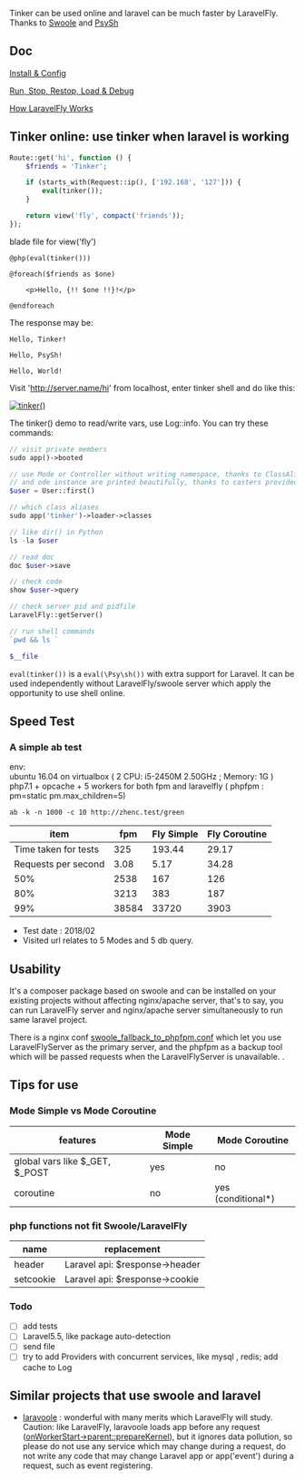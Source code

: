 Tinker can be used online and laravel can be much faster by LaravelFly. Thanks to [Swoole](https://github.com/swoole/swoole-src) and [PsySh](https://github.com/bobthecow/psysh)

## Doc

[Install & Config](doc/install.md)

[Run, Stop, Restop, Load & Debug](doc/server.md)

[How LaravelFly Works](doc/design.md)

## Tinker online: use tinker when laravel is working

```php
Route::get('hi', function () {
    $friends = 'Tinker';

    if (starts_with(Request::ip(), ['192.168', '127'])) {
        eval(tinker());
    }

    return view('fly', compact('friends'));
});
```

blade file for view('fly') 

```blade.php
@php(eval(tinker()))

@foreach($friends as $one)

    <p>Hello, {!! $one !!}!</p>

@endforeach
```

The response may be:
```
Hello, Tinker!

Hello, PsySh!

Hello, World!
```

Visit 'http://server.name/hi' from localhost, enter tinker shell and do like this: 

[![tinker()](https://asciinema.org/a/zq5HDcGf2Fp5HcMtRw0ZOSXXD.png)](https://asciinema.org/a/zq5HDcGf2Fp5HcMtRw0ZOSXXD?t=3)

The tinker() demo to read/write vars, use Log::info. You can try these commands:
```php
// visit private members
sudo app()->booted

// use Mode or Controller without writing namespace, thanks to ClassAliasAutoloader provided by laravel
// and ode instance are printed beautifully, thanks to casters provided by laravel TinkerCommand 
$user = User::first()

// which class aliases
sudo app('tinker')->loader->classes

// like dir() in Python
ls -la $user

// read doc
doc $user->save

// check code
show $user->query

// check server pid and pidfile
LaravelFly::getServer()

// run shell commands
`pwd && ls `

$__file

```

`eval(tinker())` is a `eval(\Psy\sh())` with extra support for Laravel. It can be used independently without LaravelFly/swoole server which apply the opportunity to use shell online.

## Speed Test

### A simple ab test 

env:   
ubuntu 16.04 on virtualbox ( 2 CPU: i5-2450M 2.50GHz ; Memory: 1G  )  
php7.1 + opcache + 5 workers for both fpm and laravelfly ( phpfpm : pm=static  pm.max_children=5)

`ab -k -n 1000 -c 10 http://zhenc.test/green `

item   | fpm |  Fly Simple | Fly Coroutine
------------ | ------------ | ------------- | ------------- 
Time taken for tests | 325 | 193.44  | 29.17
Requests per second   | 3.08|  5.17  | 34.28
  50%  | 2538|   167  | 126
  80%  |   3213|  383   | 187
  99%   | 38584| 33720  | 3903

* Test date : 2018/02
* Visited url relates to 5 Modes and 5 db query.

## Usability 

It's a composer package based on swoole and can be installed on your existing projects without affecting nginx/apache server, that's to say, you can run LaravelFly server and nginx/apache server simultaneously to run same laravel project.

There is a nginx conf [swoole_fallback_to_phpfpm.conf](config/swoole_fallback_to_phpfpm.conf) which let you use LaravelFlyServer as the primary server, and the phpfpm as a backup tool which will be passed requests when the LaravelFlyServer is unavailable. .

## Tips for use

### Mode Simple vs Mode Coroutine

features  |  Mode Simple | Mode Coroutine 
------------ | ------------ | ------------- 
global vars like $_GET, $_POST | yes  | no
coroutine| no  | yes (conditional*)

### php functions not fit Swoole/LaravelFly

name | replacement
------------ | ------------ 
header | Laravel api: $response->header
setcookie | Laravel api: $response->cookie

### Todo

- [ ] add tests
- [ ] Laravel5.5, like package auto-detection
- [ ] send file
- [ ] try to add Providers with concurrent services, like mysql , redis;  add cache to Log

## Similar projects that use swoole and laravel

* [laravoole](https://github.com/garveen/laravoole) : wonderful with many merits which LaravelFly will study. Caution: like LaravelFly, laravoole loads app before any request ([onWorkerStart->parent::prepareKernel](https://github.com/garveen/laravoole/blob/master/src/Wrapper/Swoole.php)),  but it ignores data pollution, so please do not use any service which may change during a request, do not write any code that may change Laravel app or app('event') during a request, such as event registering.
